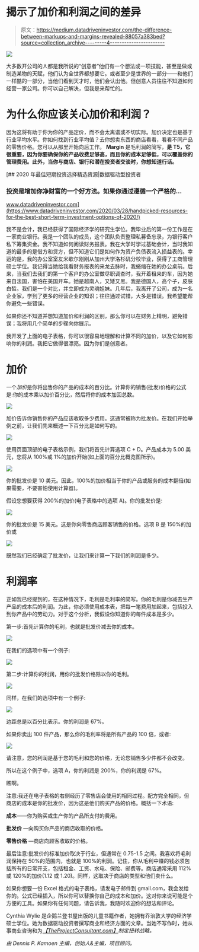 # 揭示了加价和利润之间的差异

> 原文：<https://medium.datadriveninvestor.com/the-difference-between-markups-and-margins-revealed-88057a383bed?source=collection_archive---------4----------------------->

![](img/edee910121a1aa6752bd5c0613d9f8e6.png)

大多数开公司的人都是我所说的“创意者”他们有一个想法或一项技能，甚至是做或制造某物的天赋，他们认为全世界都想要它。或者至少是世界的一部分——和他们一样酷的一部分，当他们看到天才时，他们会认出他。但创意人员往往不知道如何经营一家公司。你可以自己解决，但我是来帮忙的。

# 为什么你应该关心加价和利润？

因为这将有助于你为你的产品定价，而不会太离谱或不切实际。加价决定也是基于行业平均水平。你如何找到行业平均值？去你想卖东西的商店看看，看看不同产品的零售价格。您可以从那里开始向后工作。 **Margin** 是毛利润的简写，**是 T5，它很重要，因为你要确保你的产品收费足够高，而且你的成本足够低，可以覆盖你的管理费用。此外，当你与商店、银行和潜在投资者交谈时，你想知道行话。**

[](https://www.datadriveninvestor.com/2020/03/28/handpicked-resources-for-the-best-short-term-investment-options-of-2020/) [## 2020 年最佳短期投资选择精选资源|数据驱动型投资者

### 投资是增加你净财富的一个好方法。如果你通过遵循一个严格的…

www.datadriveninvestor.com](https://www.datadriveninvestor.com/2020/03/28/handpicked-resources-for-the-best-short-term-investment-options-of-2020/) 

我不是会计，我已经获得了国际经济学的研究生学位。我毕业后的第一份工作是在一家商业银行。我是一个团队的成员，这个团队负责整理私募备忘录，为银行客户私下筹集资金。我不知道如何阅读财务报表。我在大学时学过基础会计，当时我知道的最多的是借方和贷方，但不知道它们是如何作为资产负债表流入损益表的。幸运的是，我的办公室室友米歇尔刚刚从加州大学洛杉矶分校毕业，获得了工商管理硕士学位。我记得当她给我看财务报表的来龙去脉时，我蜷缩在她的办公桌前。后来，当我们去我们的第一个客户的办公室做尽职调查时，我开着租来的车，因为她来自法国，害怕在美国开车。她是越南人，又矮又黑。我是德国人，高个子，皮肤白皙。我们是一个对比，并立即成为灵魂姐妹。几年后，我离开了公司，成为一名企业家，学到了更多的经营企业的知识；往往通过试错，大多是错误。我希望能帮你避免一些错误。

如果你还不知道并想知道加价和利润的区别，那么你可以在财务上精明，避免错误；我将用几个简单的步骤向你展示。

我开发了上面的电子表格，你可以很容易地理解和计算不同的加价，以及它如何影响你的利润。我把它做得很漂亮。因为你们是创意者。

# **加价**

一个*加价*是你将出售你的产品的成本的百分比。计算你的销售(批发)价格的公式是:你的成本乘以加价百分比，然后将你的成本加回总数。

![](img/344f98692f76ae1a2bca85134a23cbe0.png)

加价告诉你销售你的产品应该收取多少费用。这通常被称为批发价。在我们开始举例之前，让我们先来概述一下百分比是如何写的。

![](img/eb84350084bd0d90e91e20b7dda340a4.png)

使用页面顶部的电子表格示例，我们将首先计算选项 C + D。产品成本为 5.00 美元，您将从 100%或 1%的加价开始(如上面的百分比概览图所示)。

![](img/b89019bacb8affa837d8832e4389ad9f.png)

你的批发价是 10 美元。因此，100%的加价相当于你的产品或服务的成本翻倍(如果需要，不要害怕使用计算器)。

假设您想要获得 200%的加价(电子表格中的选项 A)。你的批发价是:

![](img/5db0354f1b0f3844ff5769f9dfd66e93.png)

你的批发价是 15 美元。这是你向零售商店顾客销售的价格。选项 B 是 150%的加价或

![](img/41590ae5af6cbabb822f5c50a2147b63.png)

既然我们已经确定了批发价，让我们来计算一下我们的利润是多少。

# **利润率**

正如我已经提到的，在这种情况下，毛利是毛利率的简写。你的毛利是你减去生产产品的成本后的利润。为此，你必须使用成本表，把每一笔费用加起来，包括投入到你产品中的劳动力。对于这个分析，我假设你知道你的每件成本是多少。

第一步:首先计算你的毛利，也就是批发价减去你的成本。

![](img/d94e778b2350075ee741fc1ca51e1890.png)

在我们的选项中有一个例子:

![](img/708e729594bf8f759ea832ba8a5b3d6e.png)

第二步:计算你的利润，用你的批发价格除以你的毛利。

![](img/7e973554b4cf3655af109aeaa87bc754.png)

同样，在我们的选项中有一个例子:

![](img/9e9f1cc2bbc6f052a478c60f8e81c97f.png)

边距总是以百分比表示。你的利润是 67%。

如果你卖出 100 件产品，那么你的毛利率将是所有产品的 100 倍，或者:

![](img/edb65e24573704952d798bad740e15eb.png)

请注意，您的利润是基于您的毛利和您的价格，无论您销售多少件都不会改变。

所以在这个例子中，选项 A，你的利润是 200%，你的利润是 67%。

瞧啊。

注意:我还在电子表格的右侧经历了零售店会使用的相同过程。配方完全相同，但商店的成本是你的批发价，因为这是他们购买产品的价格。概括一下术语:

**成本**——你为购买或生产你的产品所支付的费用。

**批发价** —向购买你产品的商店收取的价格。

**零售价格** —商店向顾客收取的价格。

最后注意:批发价的标准加价取决于行业，但通常在 0.75-1.5 之间。我喜欢将毛利润保持在 50%的范围内，也就是 100%的利润。记住，你从毛利中赚的钱必须包括所有的日常开支，包括租金、工资、水电、保险、邮费等。商店通常采用 112%或 120%的加价(1.12 或 1.20)。同样，这取决于商店的类型和他们卖什么。

如果你想要一份 Excel 格式的电子表格，请发电子邮件到 gmail.com，我会发给你的。公式已经插入，所以你可以替换你自己的成本和加价。这对你来说可能是个方便的工具。如果你有任何问题，请告诉我，我随时欢迎你的想法和评论。

Cynthia Wylie 是企鹅兰登书屋出版的儿童书籍作者，她拥有乔治敦大学的经济学硕士学位。她为数据驱动投资者撰写商业和经济方面的文章。当她不写作时，她从事商业咨询和为[*【TheProjectConsultant.com】*](http://www.theprojectconsultant.com/)*制定扭转战略。*

*由 Dennis P. Kamoen 主编，创始人&主编，项目顾问。*